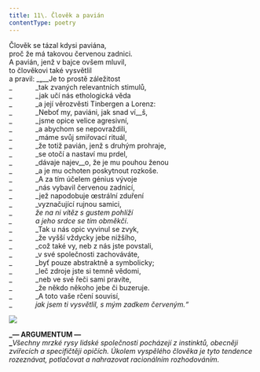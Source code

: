 ```yaml
---
title: 11\. Člověk a pavián
contentType: poetry
---
```


<section>

Člověk se tázal kdysi paviána,  
proč že má takovou červenou zadnici.  
A pavián, jenž v bajce ovšem mluvil,  
to člověkovi také vysvětlil  
a pravil: _„__Je to prostě záležitost  
_            _tak zvaných relevantních stimulů,  
_            _jak učí nás ethologická věda  
_            _a její věrozvěsti Tinbergen a Lorenz:  
_            _Neboť my, paviáni, jak snad ví__š,  
_            _jsme opice velice agresivní,  
_            _a abychom se nepovraždili,  
_            _máme svůj smiřovací rituál,  
_            _že totiž pavián, jenž s druhým prohraje,  
_            _se otočí a nastaví mu prdel,  
_            _dávaje najev__o, že je mu pouhou ženou  
_            _a je mu ochoten poskytnout rozkoše.  
_            _A za tím účelem génius vývoje  
_            _nás vybavil červenou zadnicí,  
_            _jež napodobuje œstrální zduření  
_            _vyznačující rujnou samici,  
_            _že na ni vítěz s gustem pohlíží  
_            _a jeho srdce se tím obměkčí__.  
_            _Tak u nás opic vyvinul se zvyk,  
_            _že vyšší vždycky jebe nižšího,  
_            _což také vy, neb z nás jste povstali,  
_            _v své společnosti zachováváte,  
_            _byť pouze abstraktně a symbolicky;  
_            _leč zdroje jste si temně vědomi,  
_            _neb ve své řeči sami pravíte,  
_            _že někdo někoho jebe či buzeruje.  
_            _A toto vaše rčení souvisí,  
_            _jak jsem ti vysvětlil, s mým zadkem červeným.“_

</section>

<section>

**![](../Images/011.jpg)**

**_— ARGUMENTUM —  
_**_Všechny mrzké rysy lidské společnosti pocházejí_ _z instinktů, obecněji zvířecích a specifičtěji opičích. Úkolem vyspělého člověka je tyto tendence rozeznávat, potlačovat a nahrazovat racionálním rozhodováním._

</section>
